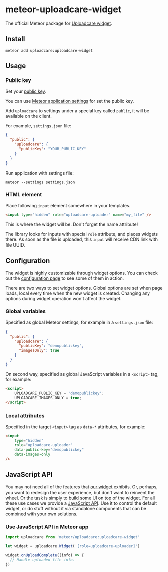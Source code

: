 # meteor-uploadcare-widget
The official Meteor package for [Uploadcare widget](https://uploadcare.com/documentation/widget/).

## Install

```
meteor add uploadcare:uploadcare-widget
```

## Usage

### Public key

Set your [public key](https://uploadcare.com/documentation/keys/).

You can use [Meteor application settings](https://guide.meteor.com/deployment.html#environment) for set the public key.

Add `uploadcare` to settings under a special key called `public`, it will be available on the client.

For example, `settings.json` file:

```json
{
  "public": {
    "uploadcare": {
      "publicKey": "YOUR_PUBLIC_KEY"
    }
  }
}
```

Run application with settings file:

```
meteor --settings settings.json
```

### HTML element

Place following `input` element somewhere in your templates.

```html
<input type="hidden" role="uploadcare-uploader" name="my_file" />
```

This is where the widget will be. Don't forget the name attribute!

The library looks for inputs with special `role` attribute, and places widgets there. As soon as the file is uploaded, this `input` will receive CDN link with file UUID.


## Configuration

The widget is highly customizable through widget options. You can check out the [configuration page](https://uploadcare.com/widget/configure/) to see some of them in action.

There are two ways to set widget options. Global options are set when page loads, local every time when the new widget is created. Changing any options during widget operation won't affect the widget.

### Global variables

Specified as global Meteor settings, for example in a `settings.json` file:

```json
{
  "public": {
    "uploadcare": {
      "publicKey": "demopublickey",
      "imagesOnly": true
    }
  }
}
```

On second way, specified as global JavaScript variables in a `<script>` tag, for example:

```html
<script>
    UPLOADCARE_PUBLIC_KEY = 'demopublickey';
    UPLOADCARE_IMAGES_ONLY = true;
</script>
```

### Local attributes

Specified in the target `<input>` tag as `data-*` attributes, for example:

```html
<input
    type="hidden"
    role="uploadcare-uploader"
    data-public-key="demopublickey"
    data-images-only
/>
```

## JavaScript API

You may not need all of the features that [our widget](https://uploadcare.com/documentation/widget/) exhibits. Or, perhaps, you want to redesign the user experience, but don't want to reinvent the wheel. Or the task is simply to build some UI on top of the widget. For all these use cases we provide a [JavaScript API](https://uploadcare.com/documentation/javascript_api/). Use it to control the default widget, or do stuff without it via standalone components that can be combined with your own solutions.

### Use JavaScript API in Meteor app

```javascript
import uploadcare from 'meteor/uploadcare:uploadcare-widget'
```

```javascript
let widget = uploadcare.Widget('[role=uploadcare-uploader]')

widget.onUploadComplete((info) => {
  // Handle uploaded file info.
})
```



